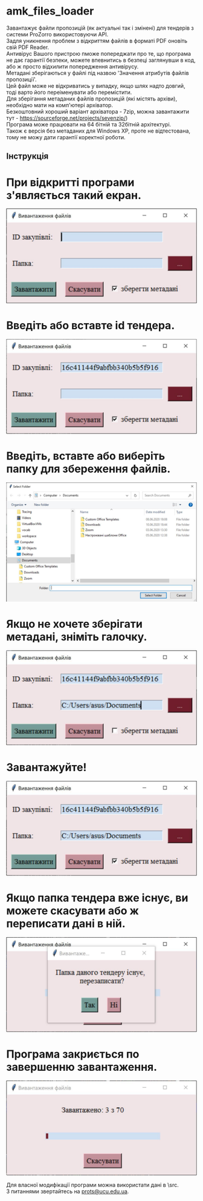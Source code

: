 # amk_files_loader
Завантажує файли пропозицій (як актуальні так і змінені) для тендерів з системи ProZorro використовуючи API.  
Задля уникнення проблем з відкриттям файлів в форматі PDF оновіть свій PDF Reader.  
Антивірус Вашого пристрою пможе попереджати про те, що програма не дає гарантії безпеки,  можете впевнитись в безпеці заглянувши в код, або ж просто відхилити попередження антивірусу.  
Метадані зберігаються у файлі під назвою  'Значення атрибутів файлів пропозиції'.  
Цей файл може не відкриватись у випадку, якщо шлях надто довгий, тоді варто його переіменувати або перемістити.  
Для зберігання метаданих файлів пропозицій (які містять архіви), необхідно мати на  комп'ютері архіватор.  
Безкоштовний хороший варіант архіватора - 7zip, можна завантажити тут - https://sourceforge.net/projects/sevenzip/)  
Програма може працювати на 64 бітній та 32бітній архітектурі.   
Також є версія без метаданих для Windows XP, проте не відтестована, тому не можу дати гарантії коректної роботи.  
## Інструкція
# При відкритті програми з'являється такий екран.
![Початок](/images/empty.jpg)
# Введіть або вставте id тендера.
![Вставте айді тендера](/images/id.jpg)
# Введіть, вставте або виберіть папку для збереження файлів.
![Виберіть папку](/images/select.jpg)
# Якщо не хочете зберігати метадані, зніміть галочку.
![Заберіть галочку при потребі](/images/uncheck.jpg)
# Завантажуйте!
![Завантажити](/images/submit.jpg)
# Якщо папка тендера вже існує, ви можете скасувати або ж переписати дані в ній.
![Перезаписати папку тендера](/images/rewrite.jpg)
# Програма закриється по завершенню завантаження.
![Йде завантаження](/images/download.jpg)
  
Для власної модифікації програми можна використати дані в \src.  
З питаннями звертайтесь на prots@ucu.edu.ua.